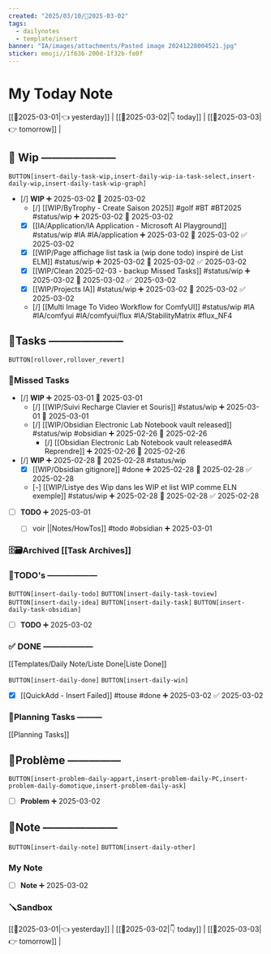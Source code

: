 ```yaml
---
created: "2025/03/10/📒2025-03-02"
tags:
  - dailynotes
  - template/insert
banner: "IA/images/attachments/Pasted image 20241228004521.jpg"
sticker: emoji//1f636-200d-1f32b-fe0f
---
```

# My Today Note

[[📒2025-03-01|👈 yesterday]] | [[📒2025-03-02|👇 today]] | [[📒2025-03-03|👉 tomorrow]] |

## 🚧 Wip ———————

`BUTTON[insert-daily-task-wip,insert-daily-wip-ia-task-select,insert-daily-wip,insert-daily-task-wip-graph]`

- [/] **WIP** ➕ 2025-03-02 🛫 2025-03-02
    - [/] [[WIP/ByTrophy - Create Saison 2025]] #golf #BT #BT2025 #status/wip  ➕ 2025-03-02 🛫 2025-03-02 
    - [x] [[IA/Application/IA Application - Microsoft AI Playground]] #status/wip #IA #IA/application ➕ 2025-03-02 🛫 2025-03-02 ✅ 2025-03-02
    - [x] [[WIP/Page affichage list task ia (wip done todo) inspiré de List ELM]] #status/wip ➕ 2025-03-02 🛫 2025-03-02 ✅ 2025-03-02
    - [x] [[WIP/Clean 2025-02-03 - backup Missed Tasks]] #status/wip ➕ 2025-03-02 🛫 2025-03-02 ✅ 2025-03-02
    - [x] [[WIP/Projects IA]] #status/wip ➕ 2025-03-02 🛫 2025-03-02 ✅ 2025-03-02
    - [/] [[Multi Image To Video Workflow for ComfyUI]] #status/wip #IA #IA/comfyui #IA/comfyui/flux #IA/StabilityMatrix #flux_NF4


## 🚀Tasks ———————

`BUTTON[rollover,rollover_revert]`
### 🥷Missed Tasks
- [/] **WIP** ➕ 2025-03-01 🛫 2025-03-01
    - [/] [[WIP/Suivi Recharge Clavier et Souris]] #status/wip  ➕ 2025-03-01 🛫 2025-03-01 
    - [/] [[WIP/Obsidian Electronic Lab Notebook vault released]] #status/wip #obsidian  ➕ 2025-02-26 🛫 2025-02-26 
	    - [/] [[Obsidian Electronic Lab Notebook vault released#A Reprendre]] ➕ 2025-02-26 🛫 2025-02-26 
- [/] **WIP** ➕ 2025-02-28 🛫 2025-02-28 #status/wip
    - [x] [[WIP/Obsidian gitignore]] #done  ➕ 2025-02-28 🛫 2025-02-28 ✅ 2025-02-28
    - [-] [[WIP/Listye des Wip dans les WIP et list WIP comme ELN exemple]] #status/wip ➕ 2025-02-28 🛫 2025-02-28 ✅ 2025-02-28
- [ ] **TODO**  ➕ 2025-03-01
	- [ ] voir ||Notes/HowTos]]  #todo #obsidian  ➕ 2025-03-01 


### 🗄️🗃️Archived [[Task Archives]]
### 📎TODO's ——————

`BUTTON[insert-daily-todo]`    `BUTTON[insert-daily-task-toview]`    `BUTTON[insert-daily-idea]`    `BUTTON[insert-daily-task]`  `BUTTON[insert-daily-task-obsidian]`

- [ ] **TODO**  ➕ 2025-03-02
 
### ✅ DONE ——————

[[Templates/Daily Note/Liste Done|Liste Done]]

 `BUTTON[insert-daily-done]` `BUTTON[insert-daily-win]`
 
 - [x] [[QuickAdd - Insert Failed]] #touse  #done ➕ 2025-03-02 ✅ 2025-03-02
 

### 📅Planning Tasks ———

[[Planning Tasks]]





## 🚨Problème —————

`BUTTON[insert-problem-daily-appart,insert-problem-daily-PC,insert-problem-daily-domotique,insert-problem-daily-ask]`

- [ ] **Problem**  ➕ 2025-03-02
## 📝Note ———————

`BUTTON[insert-daily-note]` `BUTTON[insert-daily-other]`
### My Note

- [ ] **Note**  ➕ 2025-03-02

### 🪛Sandbox 







[[📒2025-03-01|👈 yesterday]] | [[📒2025-03-02|👇 today]] | [[📒2025-03-03|👉 tomorrow]] |
